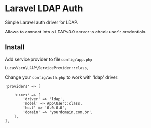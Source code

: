 # Laravel LDAP Auth

Simple Laravel auth driver for LDAP.

Allows to connect into a LDAPv3.0 server to check user's credentials.

## Install

Add service provider to file `config/app.php`

    LucasVscn\LDAP\ServiceProvider::class,

Change your `config/auth.php` to work with 'ldap' driver:

    'providers' => [

        'users' => [
            'driver' => 'ldap',
            'model' => App\User::class,
            'host' => '0.0.0.0',
            'domain' => 'yourdomain.com.br',
        ],
    ],

